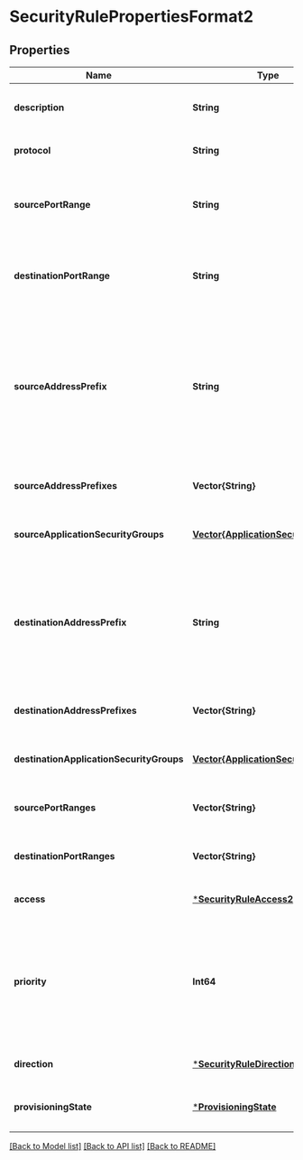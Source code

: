 # SecurityRulePropertiesFormat2


## Properties
Name | Type | Description | Notes
------------ | ------------- | ------------- | -------------
**description** | **String** | A description for this rule. Restricted to 140 chars. | [optional] [default to nothing]
**protocol** | **String** | Network protocol this rule applies to. | [default to nothing]
**sourcePortRange** | **String** | The source port or range. Integer or range between 0 and 65535. Asterisk &#39;*&#39; can also be used to match all ports. | [optional] [default to nothing]
**destinationPortRange** | **String** | The destination port or range. Integer or range between 0 and 65535. Asterisk &#39;*&#39; can also be used to match all ports. | [optional] [default to nothing]
**sourceAddressPrefix** | **String** | The CIDR or source IP range. Asterisk &#39;*&#39; can also be used to match all source IPs. Default tags such as &#39;VirtualNetwork&#39;, &#39;AzureLoadBalancer&#39; and &#39;Internet&#39; can also be used. If this is an ingress rule, specifies where network traffic originates from. | [optional] [default to nothing]
**sourceAddressPrefixes** | **Vector{String}** | The CIDR or source IP ranges. | [optional] [default to nothing]
**sourceApplicationSecurityGroups** | [**Vector{ApplicationSecurityGroup}**](ApplicationSecurityGroup.md) | The application security group specified as source. | [optional] [default to nothing]
**destinationAddressPrefix** | **String** | The destination address prefix. CIDR or destination IP range. Asterisk &#39;*&#39; can also be used to match all source IPs. Default tags such as &#39;VirtualNetwork&#39;, &#39;AzureLoadBalancer&#39; and &#39;Internet&#39; can also be used. | [optional] [default to nothing]
**destinationAddressPrefixes** | **Vector{String}** | The destination address prefixes. CIDR or destination IP ranges. | [optional] [default to nothing]
**destinationApplicationSecurityGroups** | [**Vector{ApplicationSecurityGroup}**](ApplicationSecurityGroup.md) | The application security group specified as destination. | [optional] [default to nothing]
**sourcePortRanges** | **Vector{String}** | The source port ranges. | [optional] [default to nothing]
**destinationPortRanges** | **Vector{String}** | The destination port ranges. | [optional] [default to nothing]
**access** | [***SecurityRuleAccess2**](SecurityRuleAccess2.md) |  | [default to nothing]
**priority** | **Int64** | The priority of the rule. The value can be between 100 and 4096. The priority number must be unique for each rule in the collection. The lower the priority number, the higher the priority of the rule. | [optional] [default to nothing]
**direction** | [***SecurityRuleDirection2**](SecurityRuleDirection2.md) |  | [default to nothing]
**provisioningState** | [***ProvisioningState**](ProvisioningState.md) |  | [optional] [default to nothing]


[[Back to Model list]](../README.md#models) [[Back to API list]](../README.md#api-endpoints) [[Back to README]](../README.md)


